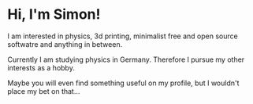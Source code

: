 # Hi, I'm Simon!

I am interested in physics, 3d printing, minimalist free and open source softwatre and anything in between.

Currently I am studying physics in Germany. Therefore I pursue my other interests as a hobby.

Maybe you will even find something useful on my profile, but I wouldn't place my bet on that...
